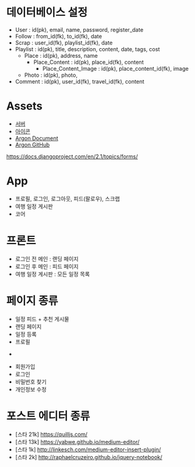 # 데이터베이스 설정

* User : id(pk), email, name, password, register_date
* Follow : from_id(fk), to_id(fk), date
* Scrap : user_id(fk), playlist_id(fk), date
* Playlist : id(pk), title, description, content, date, tags, cost
  * Place : id(pk), address, name
    * Place_Content : id(pk), place_id(fk), content
      * Place_Content_Image : id(pk), place_content_id(fk), image
  * Photo : id(pk), photo, 
* Comment : id(pk), user_id(fk), travel_id(fk), content


# Assets
* [서버](https://truffle.run.goorm.io/)
* [아이콘](https://icons8.com/icons/set/truffle)
* [Argon Document](https://demos.creative-tim.com/argon-design-system/docs/getting-started/quick-start.html)
* [Argon GitHub](https://github.com/creativetimofficial/argon-design-system/tree/master/assets)

https://docs.djangoproject.com/en/2.1/topics/forms/

# App
* 프로필, 로그인, 로그아웃, 피드(팔로우), 스크랩
* 여행 일정 게시판
* 코어

# 프론트
* 로그인 전 메인 : 랜딩 페이지
* 로그인 후 메인 : 피드 페이지
* 여행 일정 게시판 : 모든 일정 목록

# 페이지 종류
* 일정 피드 + 추천 게시물 
* 랜딩 페이지
* 일정 등록
* 프로필
-
* 회원가입
* 로그인
* 비밀번호 찾기
* 개인정보 수정

# 포스트 에디터 종류
* [스타 21k] https://quilljs.com/
* [스타 13k] https://yabwe.github.io/medium-editor/
* [스타 1k] http://linkesch.com/medium-editor-insert-plugin/
* [스타 2k] http://raphaelcruzeiro.github.io/jquery-notebook/
